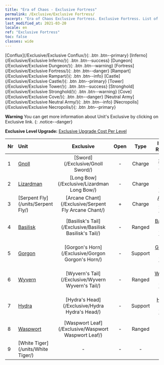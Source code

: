 ```yaml
---
title: "Era of Chaos - Exclusive Fortress"
permalink: /Exclusive/Exclusive Fortress/
excerpt: "Era of Chaos Exclusive Fortress. Exclusive Fortress. List of Exclusive Fortress in Era of Chaos"
last_modified_at: 2021-03-20
locale: en
ref: "Exclusive Fortress"
toc: false
classes: wide
---
```

 [Conflux](/Exclusive/Exclusive Conflux/){: .btn .btn--primary} [Inferno](/Exclusive/Exclusive Inferno/){: .btn .btn--success} [Dungeon](/Exclusive/Exclusive Dungeon/){: .btn .btn--warning} [Fortress](/Exclusive/Exclusive Fortress/){: .btn .btn--danger} [Rampart](/Exclusive/Exclusive Rampart/){: .btn .btn--info} [Castle](/Exclusive/Exclusive Castle/){: .btn .btn--primary} [Tower](/Exclusive/Exclusive Tower/){: .btn .btn--success} [Stronghold](/Exclusive/Exclusive Stronghold/){: .btn .btn--warning} [Cove](/Exclusive/Exclusive Cove/){: .btn .btn--danger} [Neutral Army](/Exclusive/Exclusive Neutral Army/){: .btn .btn--info} [Necropolis](/Exclusive/Exclusive Necropolis/){: .btn .btn--primary} 

**Warning** You can get more information about Unit's Exclusive by clicking on Exclusive link. 
{: .notice--danger}

 **Exclusive Level Upgrade:** [Exclusive Upgrade Cost Per Level](/Exclusive/ExclusiveUpgradeCostPerLevel/)

  | Nr |         Unit        | Exclusive | Open  |    Type   |  Item to Rank UP      |  Skin   |
  |:---|:--------------------|:-------------:|:-----:|:---------:|:---------------------:|:-------:|
  | 1  | [Gnoll](/units/Gnoll/) | [Sword](/Exclusive/Gnoll Sword/) | - | Charge | [Sword Token](/Items/con_912/) | - |
  | 2  | [Lizardman](/units/Lizardman/) | [Long Bow](/Exclusive/Lizardman Long Bow/) | - | Charge | [Long Bow Token](/Items/con_914/) | - |
  | 3  | [Serpent Fly](/units/Serpent Fly/) | [Arcane Chant](/Exclusive/Serpent Fly Arcane Chant/) | + | Charge | [Arcane Chant Token](/Items/con_915/) | - |
  | 4  | [Basilisk](/units/Basilisk/) | [Basilisk's Tail](/Exclusive/Basilisk Basilisk's Tail/) | - | Ranged | [Basilisk's Tail Token](/Items/con_994/) | [Fire Energy Special Skin](/Items/con_662/) |
  | 5  | [Gorgon](/units/Gorgon/) | [Gorgon's Horn](/Exclusive/Gorgon Gorgon's Horn/) | - | Support | [Gorgon's Horn Token](/Items/con_995/) | [Gorgon's Horn Special Skin](/Items/con_663/) |
  | 6  | [Wyvern](/units/Wyvern/) | [Wyvern's Tail](/Exclusive/Wyvern Wyvern's Tail/) | - | Ranged | [Wyvern's Tail Token](/Items/con_996/) | [Wyvern's Tail Special Skin](/Items/con_664/) |
  | 7  | [Hydra](/units/Hydra/) | [Hydra's Head](/Exclusive/Hydra Hydra's Head/) | - | Support | [Hydra's Head Token](/Items/con_997/) | [Energy Core Special Skin](/Items/con_665/) |
  | 8  | [Waspwort](/units/Waspwort/) | [Waspwort Leaf](/Exclusive/Waspwort Waspwort Leaf/) | - | Ranged | - | - |
  | 9  | [White Tiger](/units/White Tiger/) | - | - | - | none | none |
